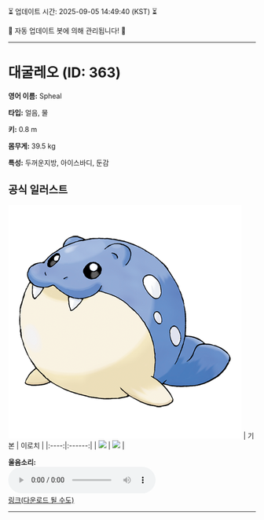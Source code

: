 
⏳ 업데이트 시간: 2025-09-05 14:49:40 (KST) ⏳

🤖 자동 업데이트 봇에 의해 관리됩니다! 🤖

---

# 대굴레오 (ID: 363)
**영어 이름:** Spheal

**타입:** 얼음, 물

**키:** 0.8 m

**몸무게:** 39.5 kg

**특성:** 두꺼운지방, 아이스바디, 둔감

## 공식 일러스트
![](https://raw.githubusercontent.com/PokeAPI/sprites/master/sprites/pokemon/other/official-artwork/363.png)
| 기본 | 이로치 |
|:----:|:------:|
| <img src="http://play.pokemonshowdown.com/sprites/ani/spheal.gif" width="200"> | <img src="http://play.pokemonshowdown.com/sprites/ani-shiny/spheal.gif" width="200"> |

**울음소리:**<br><audio controls src="https://raw.githubusercontent.com/PokeAPI/cries/main/cries/pokemon/latest/363.ogg"></audio><br> [링크(다운로드 될 수도)](https://raw.githubusercontent.com/PokeAPI/cries/main/cries/pokemon/latest/363.ogg)


---
